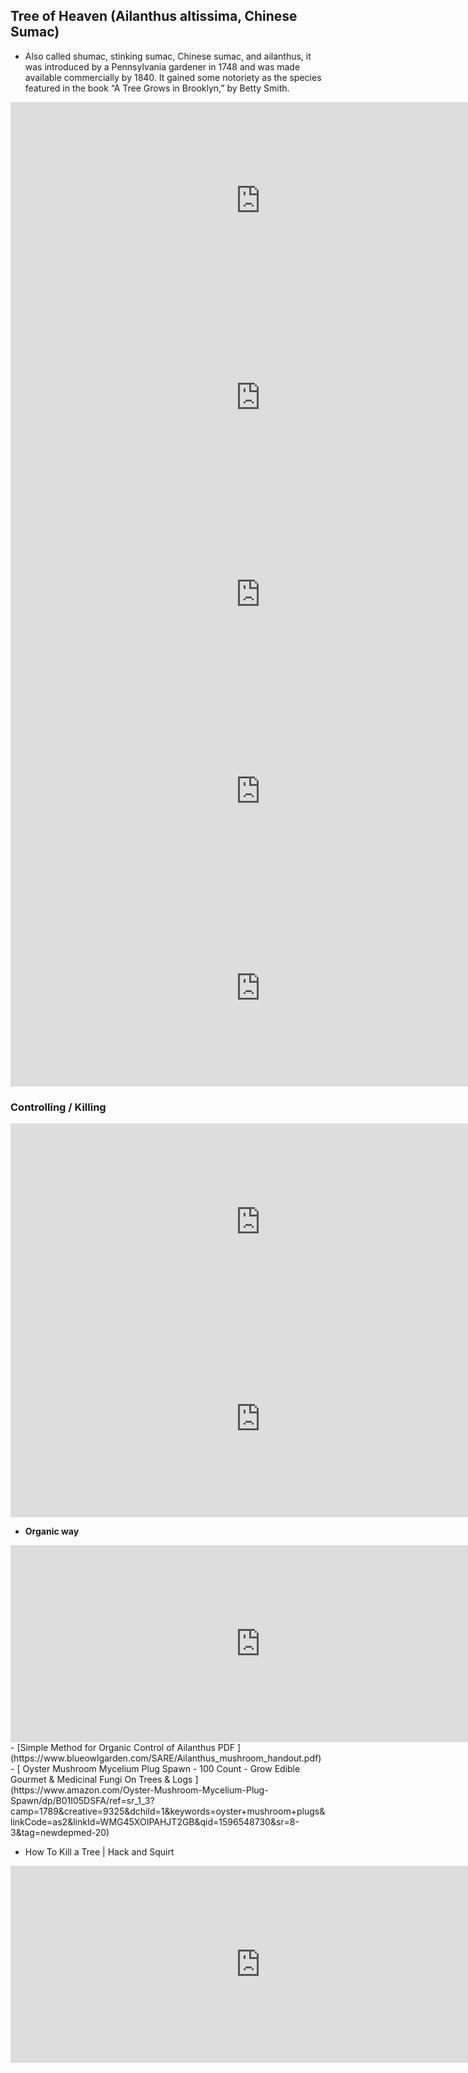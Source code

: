 ## Tree of Heaven (Ailanthus altissima, Chinese Sumac)
- Also called shumac, stinking sumac, Chinese sumac, and ailanthus, it was introduced by a Pennsylvania gardener in 1748 and was made available commercially by 1840. It gained some notoriety as the species featured in the book “A Tree Grows in Brooklyn,” by Betty Smith.
 

<iframe width="800" height="315" src="https://www.youtube.com/embed/ttBdl6OWFq4" frameborder="0" allow="accelerometer; autoplay; encrypted-media; gyroscope; picture-in-picture" allowfullscreen></iframe>

<iframe width="800" height="315" src="https://www.youtube.com/embed/vIhyFt2wW9U" frameborder="0" allow="accelerometer; autoplay; encrypted-media; gyroscope; picture-in-picture" allowfullscreen></iframe>


<iframe width="800" height="315" src="https://www.youtube.com/embed/1fi_o81QaIg" frameborder="0" allow="accelerometer; autoplay; encrypted-media; gyroscope; picture-in-picture" allowfullscreen></iframe>

<iframe width="800" height="315" src="https://www.youtube.com/embed/0mSyXFpomPk" frameborder="0" allow="accelerometer; autoplay; encrypted-media; gyroscope; picture-in-picture" allowfullscreen></iframe>

<iframe width="800" height="315" src="https://www.youtube.com/embed/-YjXFvSED_0" frameborder="0" allow="accelerometer; autoplay; encrypted-media; gyroscope; picture-in-picture" allowfullscreen></iframe>



### Controlling / Killing 

<iframe width="800" height="315" src="https://www.youtube.com/embed/AKLW2TXS1jg" frameborder="0" allow="accelerometer; autoplay; encrypted-media; gyroscope; picture-in-picture" allowfullscreen></iframe>

<iframe width="800" height="315" src="https://www.youtube.com/embed/p8c-rMYl23w" frameborder="0" allow="accelerometer; autoplay; encrypted-media; gyroscope; picture-in-picture" allowfullscreen></iframe>

- **Organic way**
<iframe width="800" height="315" src="https://www.youtube.com/embed/iD3h-4BlbYE" frameborder="0" allow="accelerometer; autoplay; encrypted-media; gyroscope; picture-in-picture" allowfullscreen></iframe>
 - [Simple Method for Organic Control of Ailanthus PDF ](https://www.blueowlgarden.com/SARE/Ailanthus_mushroom_handout.pdf)
- [ Oyster Mushroom Mycelium Plug Spawn - 100 Count - Grow Edible Gourmet & Medicinal Fungi On Trees & Logs ](https://www.amazon.com/Oyster-Mushroom-Mycelium-Plug-Spawn/dp/B01I05DSFA/ref=sr_1_3?camp=1789&creative=9325&dchild=1&keywords=oyster+mushroom+plugs&linkCode=as2&linkId=WMG45XOIPAHJT2GB&qid=1596548730&sr=8-3&tag=newdepmed-20)

- How To Kill a Tree | Hack and Squirt
<iframe width="800" height="315" src="https://www.youtube.com/embed/TglNG-yjabU" frameborder="0" allow="accelerometer; autoplay; encrypted-media; gyroscope; picture-in-picture" allowfullscreen></iframe>



